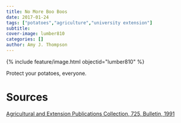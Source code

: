 ```yaml
---
title: No More Boo Boos
date: 2017-01-24
tags: ["potatoes","agriculture","university extension"]
subtitle: 
cover-image: lumber810
categories: []
author: Amy J. Thompson
---
```


{% include feature/image.html objectid="lumber810" %}

Protect your potatoes, everyone.

# Sources

[Agricultural and Extension Publications Collection, 725, Bulletin, 1991](https://digital.lib.uidaho.edu/digital/collection/ui_ep/id/1427/rec/4)